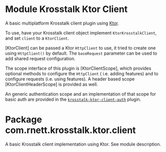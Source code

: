 # Module Krosstalk Ktor Client

A basic multiplatform Krosstalk client plugin using [Ktor](https://ktor.io/).

To use, have your Krosstalk client object implement `KtorKrosstalkClient`, and set `client` to a `KtorClient`.

[KtorClient] can be passed a Ktor `HttpClient` to use, it tried to create one using `HttpClient()` by default.
The `baseRequest` parameter can be used to add shared request configuration.

The scope interface of this plugin is [KtorClientScope], which provides optional methods to configure the `HttpClient` (
i.e. adding features) and to configure requests (i.e. using features). A header based scope [KtorClientHeaderScope] is
provided as well.

An generic authentication scope and an implementation of that scope for basic auth are provided in the
[`krosstalk-ktor-client-auth`](../../krosstalk-ktor-client-auth) plugin.

# Package com.rnett.krosstalk.ktor.client

A basic Krosstalk client implementation using Ktor. See module description.